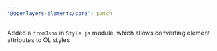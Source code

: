 ```yaml
---
'@openlayers-elements/core': patch
---
```


Added a `fromJson` in `Style.js` module, which allows converting element attributes to OL styles

